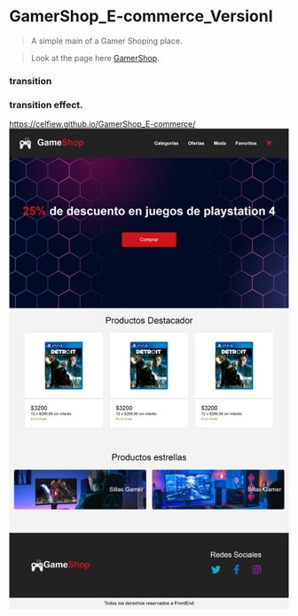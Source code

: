 # GamerShop_E-commerce_VersionI

> A simple main of a Gamer Shoping place. 

>Look at the page here [GamerShop](https://celfiew.github.io/GamerShop_E-commerce_VersionI/).

### transition
### transition effect.


https://celfiew.github.io/GamerShop_E-commerce/
![This is an image](https://github.com/celfiew/GamerShop_E-commerce/blob/main/img/celfiew.github.io_GamerShop_E-commerce_.png)
